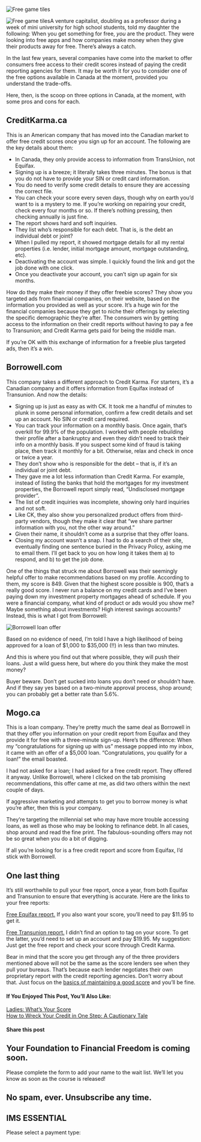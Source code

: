 ![Free game tiles](https://yourfinanciallaunchpad.com/wp-content/uploads/elementor/thumbs/free-game-tiles-1557509-1279x960-qdc6cpthe1jg09nepcheyd0ymqwyqy89x64timb4aw.jpg "Word “free” in Scrabble tiles")

![Free game tiles](http://yflmainprod.wpengine.com/wp-content/uploads/2018/05/free-game-tiles-1557509-1279x960-300x225.jpg)A venture capitalist, doubling as a professor during a week of mini university for high school students, told my daughter the following: When you get something for free, *you* are the product. They were looking into free apps and how companies make money when they give their products away for free. There’s always a catch.

In the last few years, several companies have come into the market to offer consumers free access to their credit scores instead of paying the credit reporting agencies for them. It may be worth it for you to consider one of the free options available in Canada at the moment, provided you understand the trade-offs.

Here, then, is the scoop on three options in Canada, at the moment, with some pros and cons for each.

## CreditKarma.ca

This is an American company that has moved into the Canadian market to offer free credit scores once you sign up for an account. The following are the key details about them:

- In Canada, they only provide access to information from TransUnion, not Equifax.
- Signing up is a breeze; it literally takes three minutes. The bonus is that you do not have to provide your SIN or credit card information.
- You do need to verify some credit details to ensure they are accessing the correct file.
- You can check your score every seven days, though why on earth you’d want to is a mystery to me. If you’re working on repairing your credit, check every four months or so. If there’s nothing pressing, then checking annually is just fine.
- The report shows hard and soft inquiries.
- They list who’s responsible for each debt. That is, is the debt an individual debt or joint?
- When I pulled my report, it showed mortgage details for all my rental properties (i.e. lender, initial mortgage amount, mortgage outstanding, etc).
- Deactivating the account was simple. I quickly found the link and got the job done with one click.
- Once you deactivate your account, you can’t sign up again for six months.

How do they make their money if they offer freebie scores? They show you targeted ads from financial companies, on their website, based on the information you provided as well as your score. It’s a huge win for the financial companies because they get to niche their offerings by selecting the specific demographic they’re after. The consumers win by getting access to the information on their credit reports without having to pay a fee to Transunion; and Credit Karma gets paid for being the middle man.

If you’re OK with this exchange of information for a freebie plus targeted ads, then it’s a win.

## Borrowell.com

This company takes a different approach to Credit Karma. For starters, it’s a Canadian company and it offers information from Equifax instead of Transunion. And now the details:

- Signing up is just as easy as with CK. It took me a handful of minutes to plunk in some personal information, confirm a few credit details and set up an account. No SIN or credit card required.
- You can track your information on a monthly basis. Once again, that’s overkill for 99.9% of the population. I worked with people rebuilding their profile after a bankruptcy and even they didn’t need to track their info on a monthly basis. If you suspect some kind of fraud is taking place, then track it monthly for a bit. Otherwise, relax and check in once or twice a year.
- They don’t show who is responsible for the debt – that is, if it’s an individual or joint debt.
- They gave me a lot less information than Credit Karma. For example, instead of listing the banks that hold the mortgages for my investment properties, the Borrowell report simply read, “Undisclosed mortgage provider”.
- The list of credit inquiries was incomplete, showing only hard inquiries and not soft.
- Like CK, they also show you personalized product offers from third-party vendors, though they make it clear that “we share partner information with you, not the other way around.”
- Given their name, it shouldn’t come as a surprise that they offer loans.
- Closing my account wasn’t a snap. I had to do a search of their site, eventually finding one sentence buried in the Privacy Policy, asking me to email them. I’ll get back to you on how long it takes them a) to respond, and b) to get the job done.

One of the things that struck me about Borrowell was their seemingly helpful offer to make recommendations based on my profile. According to them, my score is 849. Given that the highest score possible is 900, that’s a really good score. I never run a balance on my credit cards and I’ve been paying down my investment property mortgages ahead of schedule. If you were a financial company, what kind of product or ads would you show me? Maybe something about investments? High interest savings accounts? Instead, this is what I got from Borrowell:

![Borrowell loan offer](http://yflmainprod.wpengine.com/wp-content/uploads/2018/05/Borrowell-recommendation-for-me-May-2018-1024x476.png)

Based on no evidence of need, I’m told I have a high likelihood of being approved for a loan of $1,000 to $35,000 (!!) in less than two minutes.

And this is where you find out that where possible, they will push their loans. Just a wild guess here, but where do you think they make the most money?

Buyer beware. Don’t get sucked into loans you don’t need or shouldn’t have. And if they say yes based on a two-minute approval process, shop around; you can probably get a better rate than 5.6%.

## Mogo.ca

This is a loan company. They’re pretty much the same deal as Borrowell in that they offer you information on your credit report from Equifax and they provide it for free with a three-minute sign-up. Here’s the difference: When my “congratulations for signing up with us” message popped into my inbox, it came with an offer of a $5,000 loan. “Congratulations, you qualify for a loan!” the email boasted.

I had not asked for a loan; I had asked for a free credit report. They offered it anyway. Unlike Borrowell, where I clicked on the tab promising recommendations, this offer came at me, as did two others within the next couple of days.

If aggressive marketing and attempts to get you to borrow money is what you’re after, then this is your company.

They’re targeting the millennial set who may have more trouble accessing loans, as well as those who may be looking to refinance debt. In all cases, shop around and read the fine print. The fabulous-sounding offers may not be so great when you do a bit of digging.

If all you’re looking for is a free credit report and score from Equifax, I’d stick with Borrowell.

## One last thing

It’s still worthwhile to pull your free report, once a year, from both Equifax and Transunion to ensure that everything is accurate. Here are the links to your free reports:

[Free Equifax report.](https://help-en.equifax.ca/s/article/How-do-I-get-a-free-copy-of-my-Equifax-Canada-credit-file) If you also want your score, you’ll need to pay $11.95 to get it.

[Free Transunion report.](https://www.transunion.ca/product/consumer-disclosure) I didn’t find an option to tag on your score. To get the latter, you’d need to set up an account and pay $19.95. My suggestion: Just get the free report and check your score through Credit Karma.

Bear in mind that the score you get through any of the three providers mentioned above will not be the same as the score lenders see when they pull your bureaus. That’s because each lender negotiates their own proprietary report with the credit reporting agencies. Don’t worry about that. Just focus on the [basics of maintaining a good score](https://yflmainprod.wpengine.com/2017/03/ladies-whats-your-score/) and you’ll be fine.

#### If You Enjoyed This Post, You’ll Also Like:

[Ladies: What’s Your Score](https://yflmainprod.wpengine.com/2017/03/ladies-whats-your-score/)  
[How to Wreck Your Credit in One Step: A Cautionary Tale](https://yflmainprod.wpengine.com/2016/11/how-to-wreck-your-credit-in-one-step-a-cautionary-tale/)

#### Share this post

## Your Foundation to Financial Freedom is coming soon.

Please complete the form to add your name to the wait list. We’ll let you know as soon as the course is released!

## No spam, ever. Unsubscribe any time.

## IMS ESSENTIAL

Please select a payment type: